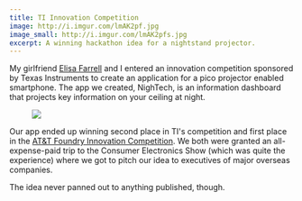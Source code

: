 ```yaml
---
title: TI Innovation Competition
image: http://i.imgur.com/lmAK2pf.jpg
image_small: http://i.imgur.com/lmAK2pfs.jpg
excerpt: A winning hackathon idea for a nightstand projector.
---
```


My girlfriend [Elisa Farrell](http://comiccooking.blogspot.com/) and I entered an innovation competition sponsored by Texas Instruments to create an application for a pico projector enabled smartphone. The app we created, NighTech, is an information dashboard that projects key information on your ceiling at night.

<figure class="left"><img src="http://i.imgur.com/GlgdA1r.png" /><figcaption></figcaption></figure>

Our app ended up winning second place in TI's competition and first place in the [AT&T Foundry Innovation Competition](http://www.attinnovationspace.com/innovation/story/a7779412). We both were granted an all-expense-paid trip to the Consumer Electronics Show (which was quite the experience) where we got to pitch our idea to executives of major overseas companies.

The idea never panned out to anything published, though.
